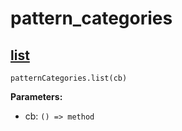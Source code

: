 # pattern_categories

## [list](https://www.ravelry.com/api#pattern_categories_list)

`patternCategories.list(cb)`

**Parameters:**
- cb: `() => method`

